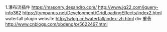 1.瀑布流插件
https://masonry.desandro.com/
http://www.jq22.com/jquery-info362
https://tympanus.net/Development/GridLoadingEffects/index2.html
waterfall plugin website http://wlog.cn/waterfall/index-zh.html
div 重叠 http://www.cnblogs.com/xbdeng/p/5622497.html